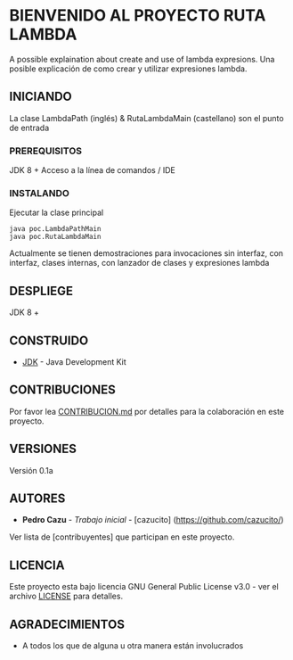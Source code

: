 # BIENVENIDO AL PROYECTO RUTA LAMBDA

A possible explaination about create and use of lambda expresions.
Una posible explicación de como crear y utilizar expresiones lambda.

## INICIANDO

La clase LambdaPath (inglés) &  RutaLambdaMain (castellano) son el punto de entrada

### PREREQUISITOS

JDK 8 +
Acceso a la línea de comandos / IDE


### INSTALANDO

Ejecutar la clase principal

```
java poc.LambdaPathMain
java poc.RutaLambdaMain
```

Actualmente se tienen demostraciones para invocaciones sin interfaz, con interfaz, clases internas, con lanzador de clases y expresiones lambda


## DESPLIEGE

JDK 8 +

## CONSTRUIDO

* [JDK](http://www.oracle.com/technetwork/java/javase/overview/index.html) - Java Development Kit


## CONTRIBUCIONES

Por favor lea [CONTRIBUCION.md](CONTRIBUCION.md) por detalles para la colaboración en este proyecto.

## VERSIONES

Versión 0.1a 

## AUTORES

* **Pedro Cazu** - *Trabajo inicial* - [cazucito] (https://github.com/cazucito/)

Ver lista de [contribuyentes] que participan en este proyecto.

## LICENCIA

Este proyecto esta bajo licencia GNU General Public License v3.0 - ver el archivo [LICENSE](LICENSE) para detalles.

## AGRADECIMIENTOS

* A todos los que de alguna u otra manera están involucrados
